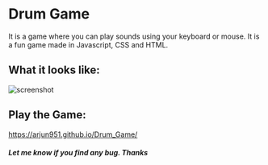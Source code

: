 # Drum Game
It is a game where you can play sounds using your keyboard or mouse. It is a fun game made in Javascript, CSS and HTML.

## What it looks like: 
![screenshot](https://user-images.githubusercontent.com/67362517/158045627-8a307011-e974-4cac-9ca9-358264fcc713.png)

## Play the Game:
https://arjun951.github.io/Drum_Game/

##### Let me know if you find any bug. Thanks
